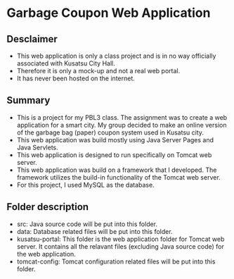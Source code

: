 # Garbage Coupon Web Application

## Desclaimer
- This web application is only a class project and is in no way officially associated with Kusatsu City Hall.
- Therefore it is only a mock-up and not a real web portal.
- It has never been hosted on the internet.

## Summary
- This is a project for my PBL3 class. The assignment was to create a web application for a smart city. My group decided to make an online version of the garbage bag (paper) coupon system used in Kusatsu city.
- This web application was build mostly using Java Server Pages and Java Servlets.
- This web application is designed to run specifically on Tomcat web server.
- This web application was build on a framework that I developed. The framework utilizes the build-in functionality of the Tomcat web server.
- For this project, I used MySQL as the database.

## Folder description
- src: Java source code will be put into this folder.
- data: Database related files will be put into this folder.
- kusatsu-portal: This folder is the web application folder for Tomcat web server. It contains all the relavant files (excluding Java source code) for the web application.
- tomcat-config: Tomcat configuration related files will be put into this folder.
